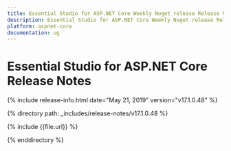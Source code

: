 ```yaml
---
title: Essential Studio for ASP.NET Core Weekly Nuget release Release Notes  
description: Essential Studio for ASP.NET Core Weekly Nuget release Release Notes  
platform: aspnet-core
documentation: ug
---
```


# Essential Studio for ASP.NET Core  Release Notes  

{% include release-info.html date="May 21, 2019"  version="v17.1.0.48" %} 


{% directory path: _includes/release-notes/v17.1.0.48 %}

{% include {{file.url}} %}

{% enddirectory %}